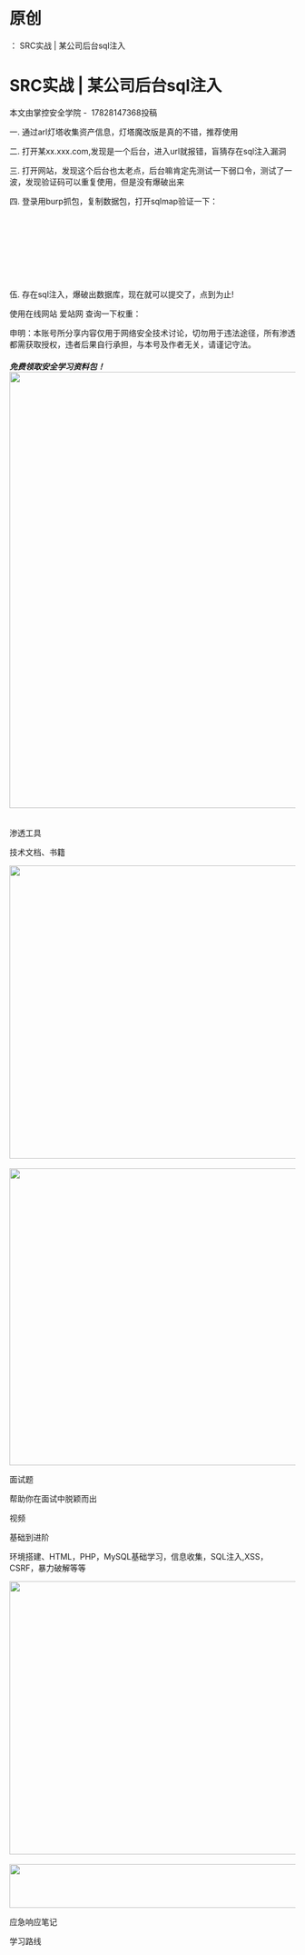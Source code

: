 # 原创
：  SRC实战 | 某公司后台sql注入

# SRC实战 | 某公司后台sql注入

本文由掌控安全学院 -  17828147368投稿

一. 通过arl灯塔收集资产信息，灯塔魔改版是真的不错，推荐使用

二. 打开某xx.xxx.com,发现是一个后台，进入url就报错，盲猜存在sql注入漏洞

三. 打开网站，发现这个后台也太老点，后台嘛肯定先测试一下弱口令，测试了一波，发现验证码可以重复使用，但是没有爆破出来

四. 登录用burp抓包，复制数据包，打开sqlmap验证一下：<br/>  

<br/>  

<br/>  

<br/> 伍. 存在sql注入，爆破出数据库，现在就可以提交了，点到为止!

使用在线网站 爱站网 查询一下权重：

申明：本账号所分享内容仅用于网络安全技术讨论，切勿用于违法途径，所有渗透都需获取授权，违者后果自行承担，与本号及作者无关，请谨记守法。

###### **免费领取安全学习资料包！**<img alt="" height="768" src="https://img-blog.csdnimg.cn/direct/2f74894cf8e04b7f87d9716681f6e26b.png" width="1024"/>

渗透工具

技术文档、书籍

<img alt="" height="516" src="https://img-blog.csdnimg.cn/direct/5b4209eac3784bd18f5e1cd6a5157e4e.png" width="852"/> <img alt="" height="523" src="https://img-blog.csdnimg.cn/direct/4a89b0c2a52a4f569a970e55dcbac0b4.png" width="856"/>

面试题

帮助你在面试中脱颖而出

视频

基础到进阶

环境搭建、HTML，PHP，MySQL基础学习，信息收集，SQL注入,XSS，CSRF，暴力破解等等

<img alt="" height="481" src="https://img-blog.csdnimg.cn/direct/4f211474c8ab4a5a910884e1d3423310.png" width="694"/> <img alt="" height="77" src="https://img-blog.csdnimg.cn/direct/54c2816350ae4bf787d1c6eec0d4e837.png" width="665"/>

应急响应笔记

学习路线

 

